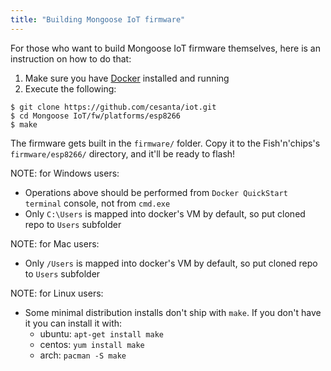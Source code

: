 ```yaml
---
title: "Building Mongoose IoT firmware"
---
```


For those who want to build Mongoose IoT firmware themselves, here is an
instruction on how to do that:

1. Make sure you have [Docker](https://www.docker.com/) installed and running
2. Execute the following:

```
$ git clone https://github.com/cesanta/iot.git
$ cd Mongoose IoT/fw/platforms/esp8266
$ make
```

The firmware gets built in the `firmware/` folder. Copy it to the
Fish'n'chips's `firmware/esp8266/` directory, and it'll be ready to flash!

NOTE: for Windows users:

- Operations above should be performed from `Docker QuickStart terminal` console, not from `cmd.exe`
- Only `C:\Users` is mapped into docker's VM by default, so put cloned repo to `Users` subfolder

NOTE: for Mac users:

- Only `/Users` is mapped into docker's VM by default, so put cloned repo to `Users` subfolder

NOTE: for Linux users:

- Some minimal distribution installs don't ship with `make`. If you don't have it you can install it with:
  - ubuntu: `apt-get install make`
  - centos: `yum install make`
  - arch: `pacman -S make`
